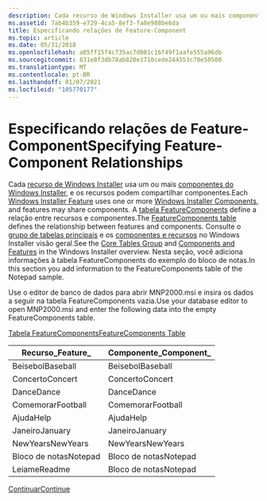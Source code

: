 ```yaml
---
description: Cada recurso de Windows Installer usa um ou mais componentes do Windows Installer, e os recursos podem compartilhar componentes.
ms.assetid: 7ab4b359-e729-4ca5-8ef3-fa8e988be6da
title: Especificando relações de Feature-Component
ms.topic: article
ms.date: 05/31/2018
ms.openlocfilehash: a05ff15f4c735ac7d081c16f49f1aafe555a96db
ms.sourcegitcommit: 831e8f3db78ab820e1710cede244553c70e50500
ms.translationtype: MT
ms.contentlocale: pt-BR
ms.lasthandoff: 01/07/2021
ms.locfileid: "105770177"
---
```

# <a name="specifying-feature-component-relationships"></a><span data-ttu-id="639d5-103">Especificando relações de Feature-Component</span><span class="sxs-lookup"><span data-stu-id="639d5-103">Specifying Feature-Component Relationships</span></span>

<span data-ttu-id="639d5-104">Cada [recurso de Windows Installer](windows-installer-features.md) usa um ou mais [componentes do Windows Installer](windows-installer-components.md), e os recursos podem compartilhar componentes.</span><span class="sxs-lookup"><span data-stu-id="639d5-104">Each [Windows Installer Feature](windows-installer-features.md) uses one or more [Windows Installer Components](windows-installer-components.md), and features may share components.</span></span> <span data-ttu-id="639d5-105">A [tabela FeatureComponents](featurecomponents-table.md) define a relação entre recursos e componentes.</span><span class="sxs-lookup"><span data-stu-id="639d5-105">The [FeatureComponents table](featurecomponents-table.md) defines the relationship between features and components.</span></span> <span data-ttu-id="639d5-106">Consulte o [grupo de tabelas principais](core-tables-group.md) e os [componentes e recursos](components-and-features.md) no Windows Installer visão geral.</span><span class="sxs-lookup"><span data-stu-id="639d5-106">See the [Core Tables Group](core-tables-group.md) and [Components and Features](components-and-features.md) in the Windows Installer overview.</span></span> <span data-ttu-id="639d5-107">Nesta seção, você adiciona informações à tabela FeatureComponents do exemplo do bloco de notas.</span><span class="sxs-lookup"><span data-stu-id="639d5-107">In this section you add information to the FeatureComponents table of the Notepad sample.</span></span>

<span data-ttu-id="639d5-108">Use o editor de banco de dados para abrir MNP2000.msi e insira os dados a seguir na tabela FeatureComponents vazia.</span><span class="sxs-lookup"><span data-stu-id="639d5-108">Use your database editor to open MNP2000.msi and enter the following data into the empty FeatureComponents table.</span></span>

[<span data-ttu-id="639d5-109">Tabela FeatureComponents</span><span class="sxs-lookup"><span data-stu-id="639d5-109">FeatureComponents Table</span></span>](featurecomponents-table.md)



| <span data-ttu-id="639d5-110">Recurso\_</span><span class="sxs-lookup"><span data-stu-id="639d5-110">Feature\_</span></span> | <span data-ttu-id="639d5-111">Componente\_</span><span class="sxs-lookup"><span data-stu-id="639d5-111">Component\_</span></span> |
|-----------|-------------|
| <span data-ttu-id="639d5-112">Beisebol</span><span class="sxs-lookup"><span data-stu-id="639d5-112">Baseball</span></span>  | <span data-ttu-id="639d5-113">Beisebol</span><span class="sxs-lookup"><span data-stu-id="639d5-113">Baseball</span></span>    |
| <span data-ttu-id="639d5-114">Concerto</span><span class="sxs-lookup"><span data-stu-id="639d5-114">Concert</span></span>   | <span data-ttu-id="639d5-115">Concerto</span><span class="sxs-lookup"><span data-stu-id="639d5-115">Concert</span></span>     |
| <span data-ttu-id="639d5-116">Dance</span><span class="sxs-lookup"><span data-stu-id="639d5-116">Dance</span></span>     | <span data-ttu-id="639d5-117">Dance</span><span class="sxs-lookup"><span data-stu-id="639d5-117">Dance</span></span>       |
| <span data-ttu-id="639d5-118">Comemorar</span><span class="sxs-lookup"><span data-stu-id="639d5-118">Football</span></span>  | <span data-ttu-id="639d5-119">Comemorar</span><span class="sxs-lookup"><span data-stu-id="639d5-119">Football</span></span>    |
| <span data-ttu-id="639d5-120">Ajuda</span><span class="sxs-lookup"><span data-stu-id="639d5-120">Help</span></span>      | <span data-ttu-id="639d5-121">Ajuda</span><span class="sxs-lookup"><span data-stu-id="639d5-121">Help</span></span>        |
| <span data-ttu-id="639d5-122">Janeiro</span><span class="sxs-lookup"><span data-stu-id="639d5-122">January</span></span>   | <span data-ttu-id="639d5-123">Janeiro</span><span class="sxs-lookup"><span data-stu-id="639d5-123">January</span></span>     |
| <span data-ttu-id="639d5-124">NewYears</span><span class="sxs-lookup"><span data-stu-id="639d5-124">NewYears</span></span>  | <span data-ttu-id="639d5-125">NewYears</span><span class="sxs-lookup"><span data-stu-id="639d5-125">NewYears</span></span>    |
| <span data-ttu-id="639d5-126">Bloco de notas</span><span class="sxs-lookup"><span data-stu-id="639d5-126">Notepad</span></span>   | <span data-ttu-id="639d5-127">Bloco de notas</span><span class="sxs-lookup"><span data-stu-id="639d5-127">Notepad</span></span>     |
| <span data-ttu-id="639d5-128">Leiame</span><span class="sxs-lookup"><span data-stu-id="639d5-128">Readme</span></span>    | <span data-ttu-id="639d5-129">Bloco de notas</span><span class="sxs-lookup"><span data-stu-id="639d5-129">Notepad</span></span>     |



 

[<span data-ttu-id="639d5-130">Continuar</span><span class="sxs-lookup"><span data-stu-id="639d5-130">Continue</span></span>](adding-registry-information.md)

 

 



